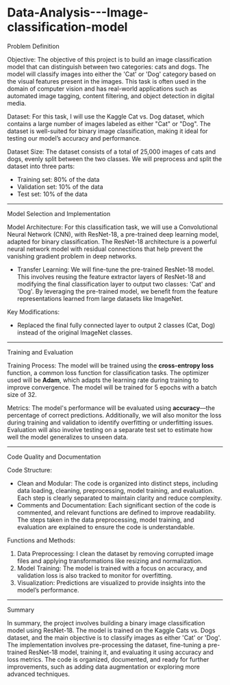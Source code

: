 # Data-Analysis---Image-classification-model

Problem Definition

Objective:
The objective of this project is to build an image classification model that can distinguish between two categories: cats and dogs. The model will classify images into either the 'Cat' or 'Dog' category based on the visual features present in the images. This task is often used in the domain of computer vision and has real-world applications such as automated image tagging, content filtering, and object detection in digital media.

Dataset:
For this task, I will use the Kaggle Cat vs. Dog dataset, which contains a large number of images labeled as either "Cat" or "Dog". The dataset is well-suited for binary image classification, making it ideal for testing our model’s accuracy and performance.

Dataset Size:
The dataset consists of a total of 25,000 images of cats and dogs, evenly split between the two classes. We will preprocess and split the dataset into three parts:
- Training set: 80% of the data
- Validation set: 10% of the data
- Test set: 10% of the data

---

 Model Selection and Implementation

Model Architecture:
For this classification task, we will use a Convolutional Neural Network (CNN), with ResNet-18, a pre-trained deep learning model, adapted for binary classification. The ResNet-18 architecture is a powerful neural network model with residual connections that help prevent the vanishing gradient problem in deep networks.

- Transfer Learning: We will fine-tune the pre-trained ResNet-18 model. This involves reusing the feature extractor layers of ResNet-18 and modifying the final classification layer to output two classes: 'Cat' and 'Dog'. By leveraging the pre-trained model, we benefit from the feature representations learned from large datasets like ImageNet.

Key Modifications:
- Replaced the final fully connected layer to output 2 classes (Cat, Dog) instead of the original ImageNet classes.
  
---

 Training and Evaluation

Training Process:
The model will be trained using the **cross-entropy loss** function, a common loss function for classification tasks. The optimizer used will be **Adam**, which adapts the learning rate during training to improve convergence. The model will be trained for 5 epochs with a batch size of 32.

Metrics:
The model's performance will be evaluated using **accuracy**—the percentage of correct predictions. Additionally, we will also monitor the loss during training and validation to identify overfitting or underfitting issues. Evaluation will also involve testing on a separate test set to estimate how well the model generalizes to unseen data.

---

Code Quality and Documentation

Code Structure:
- Clean and Modular: The code is organized into distinct steps, including data loading, cleaning, preprocessing, model training, and evaluation. Each step is clearly separated to maintain clarity and reduce complexity.
- Comments and Documentation: Each significant section of the code is commented, and relevant functions are defined to improve readability. The steps taken in the data preprocessing, model training, and evaluation are explained to ensure the code is understandable.

Functions and Methods:
1. Data Preprocessing: I clean the dataset by removing corrupted image files and applying transformations like resizing and normalization.
2. Model Training: The model is trained with a focus on accuracy, and validation loss is also tracked to monitor for overfitting.
3. Visualization: Predictions are visualized to provide insights into the model’s performance.

---


Summary

In summary, the project involves building a binary image classification model using ResNet-18. The model is trained on the Kaggle Cats vs. Dogs dataset, and the main objective is to classify images as either 'Cat' or 'Dog'. The implementation involves pre-processing the dataset, fine-tuning a pre-trained ResNet-18 model, training it, and evaluating it using accuracy and loss metrics. The code is organized, documented, and ready for further improvements, such as adding data augmentation or exploring more advanced techniques.

